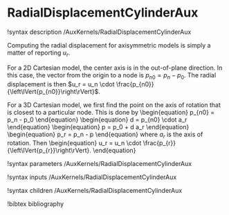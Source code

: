 # RadialDisplacementCylinderAux

!syntax description /AuxKernels/RadialDisplacementCylinderAux

Computing the radial displacement for axisymmetric models is simply a matter
of reporting $u_r$.

For a 2D Cartesian model, the center axis is in the out-of-plane direction.  In this case, the vector from the origin to a node is $p_{n0} = p_n - p_0$.  The radial displacement is then $u_r = u_n \cdot \frac{p_{n0}}{\left\lVert{p_{n0}}\right\rVert}$.

For a 3D Cartesian model, we first find the point on the axis of rotation that is closest to a particular node.  This is done by
\begin{equation}
  p_{n0} = p_n - p_0
\end{equation}
\begin{equation}
  d = p_{n0} \cdot a_r
\end{equation}
\begin{equation}
  p = p_0 + d a_r
\end{equation}
\begin{equation}
  p_r = p_n - p
\end{equation}
where $a_r$ is the axis of rotation.
Then
\begin{equation}
u_r = u_n \cdot \frac{p_{r}}{\left\lVert{p_{r}}\right\rVert}.
\end{equation}

!syntax parameters /AuxKernels/RadialDisplacementCylinderAux

!syntax inputs /AuxKernels/RadialDisplacementCylinderAux

!syntax children /AuxKernels/RadialDisplacementCylinderAux

!bibtex bibliography

